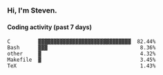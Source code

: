 ### Hi, I'm Steven.

#### Coding activity (past 7 days)
```
C         ▓▓▓▓▓▓▓▓▓▓▓▓▓▓▓▓▓▓▓▓▓▓▓▓▓▓▓▓▓▓  82.44%
Bash      ▓▓▓                              8.36%
other     ▓                                4.32%
Makefile  ▓                                3.45%
TeX                                        1.43%
```
